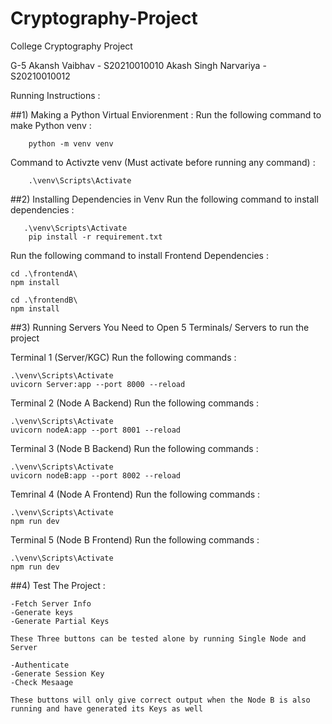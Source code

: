 # Cryptography-Project
College Cryptography Project

G-5
Akansh Vaibhav - S20210010010
Akash Singh Narvariya - S20210010012


Running Instructions :


##1) Making a Python Virtual Enviorenment :
Run the following command to make Python venv :

        python -m venv venv

Command to Activzte venv (Must activate before running any command) :


        .\venv\Scripts\Activate


##2) Installing Dependencies in Venv
Run the following command to install dependencies :


       .\venv\Scripts\Activate
        pip install -r requirement.txt

Run the following command to install Frontend Dependencies :
    
    cd .\frontendA\
    npm install

    cd .\frontendB\
    npm install


##3) Running Servers 
You Need to Open 5 Terminals/ Servers to run the project

Terminal 1 (Server/KGC)
    Run the following commands :
    
    .\venv\Scripts\Activate
    uvicorn Server:app --port 8000 --reload

Terminal 2 (Node A Backend)
    Run the following commands :
    
    .\venv\Scripts\Activate
    uvicorn nodeA:app --port 8001 --reload

Terminal 3 (Node B Backend)
    Run the following commands :
    
    .\venv\Scripts\Activate
    uvicorn nodeB:app --port 8002 --reload

Temrinal 4 (Node A Frontend)
    Run the following commands :
    
    .\venv\Scripts\Activate
    npm run dev

Terminal 5 (Node B Frontend)
    Run the following commands :
    
    .\venv\Scripts\Activate
    npm run dev


##4) Test The Project :

    -Fetch Server Info
    -Generate keys
    -Generate Partial Keys

    These Three buttons can be tested alone by running Single Node and Server

    -Authenticate
    -Generate Session Key
    -Check Mesaage

    These buttons will only give correct output when the Node B is also running and have generated its Keys as well
